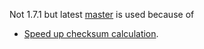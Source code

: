 Not 1.7.1 but latest [master](https://github.com/develar/osslsigncode) is used because of 
* [Speed up checksum calculation](https://sourceforge.net/p/osslsigncode/patches/9/).